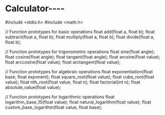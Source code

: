 # Calculator----
#include <stdio.h>
#include <math.h>

// Function prototypes for basic operations
float add(float a, float b);
float subtract(float a, float b);
float multiply(float a, float b);
float divide(float a, float b);

// Function prototypes for trigonometric operations
float sine(float angle);
float cosine(float angle);
float tangent(float angle);
float arcsine(float value);
float arccosine(float value);
float arctangent(float value);

// Function prototypes for algebraic operations
float exponentiation(float base, float exponent);
float square_root(float value);
float cube_root(float value);
float nth_root(float value, float n);
float factorial(int n);
float absolute_value(float value);

// Function prototypes for logarithmic operations
float logarithm_base_10(float value);
float natural_logarithm(float value);
float custom_base_logarithm(float value, float base);


